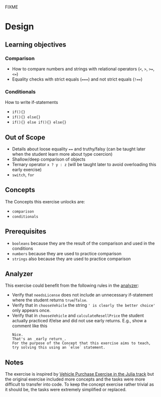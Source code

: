 FIXME

# Design

## Learning objectives

### Comparison

- How to compare numbers and strings with relational operators (`<`, `>`, `>=`, `<=`)
- Equality checks with strict equals (`===`) and not strict equals (`!==`)

### Conditionals

How to write if-statements

- `if(){}`
- `if(){} else{}`
- `if(){} else if(){} else{}`

## Out of Scope

- Details about loose equality `==` and truthy/falsy (can be taught later when the student learn more about type coercion)
- Shallow/deep comparison of objects
- Ternary operator `x ? y : z` (will be taught later to avoid overloading this early exercise)
- `switch`, `for`

## Concepts

The Concepts this exercise unlocks are:

- `comparison`
- `conditionals`

## Prerequisites

- `booleans` because they are the result of the comparison and used in the conditions
- `numbers` because they are used to practice comparison
- `strings` also because they are used to practice comparison

## Analyzer

This exercise could benefit from the following rules in the [analyzer][analyzer]:

- Verify that `needsLicense` does not include an unnecessary if-statement where the student returns `true`/`false`.
- Verify that in `chooseVehicle` the string `' is clearly the better choice'` only appears once.
- Verify that in `chooseVehicle` and `calculateResellPrice` the student actually practiced if/else and did not use early returns. E.g., show a comment like this
  ```
  Nice.
  That's an _early return_.
  For the purpose of the Concept that this exercise aims to teach, try solving this using an `else` statement.
  ```

## Notes

The exercise is inspired by [Vehicle Purchase Exercise in the Julia track][julia-vehicle-purchase] but the original exercise included more concepts and the tasks were more difficult to transfer into code.
To keep the concept exercise rather trivial as it should be, the tasks were extremely simplified or replaced.

[analyzer]: https://github.com/exercism/javascript-analyzer
[julia-vehicle-purchase]: https://github.com/exercism/julia/blob/main/exercises/concept/vehicle-purchase/.docs/instructions.md
